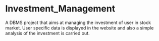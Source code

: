 # Investment_Management
A DBMS project that aims at managing the  investment of user in stock market. User specific data is displayed in the website and also a simple analysis of the investment is carried out.
